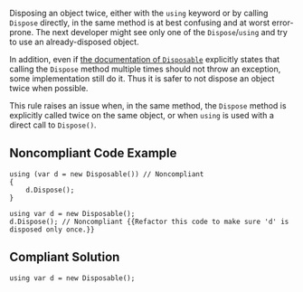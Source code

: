 Disposing an object twice, either with the `using` keyword or by calling `Dispose` directly, in the same method is at best confusing and at worst error-prone. The next developer might see only one of the `Dispose`/`using` and try to use an already-disposed object.
 
In addition, even if [the documentation of
`Disposable`](https://docs.microsoft.com/en-us/dotnet/api/system.idisposable.dispose?view=netcore-3.1) explicitly states that calling the `Dispose` method multiple times should not throw an exception, some implementation still do it. Thus it is safer to not dispose an object twice when possible.
 
This rule raises an issue when, in the same method, the `Dispose` method is explicitly called twice on the same object, or when `using` is used with a direct call to `Dispose()`.
 
## Noncompliant Code Example

    using (var d = new Disposable()) // Noncompliant
    {
        d.Dispose();
    }

    using var d = new Disposable();
    d.Dispose(); // Noncompliant {{Refactor this code to make sure 'd' is disposed only once.}}

## Compliant Solution

    using var d = new Disposable();